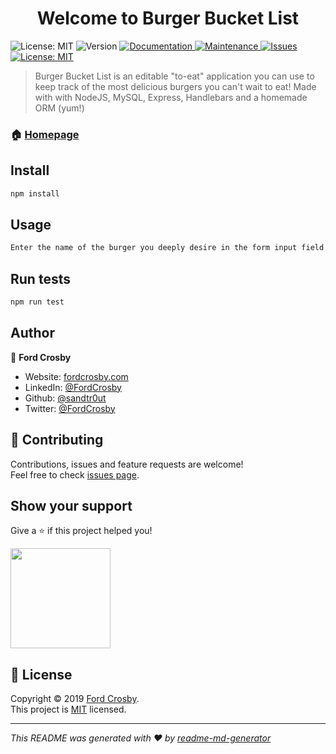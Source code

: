 <h1 align="center">Welcome to Burger Bucket List</h1>
<p>
   <img alt="License: MIT" src="https://img.shields.io/static/v1?label=stack&message=front-end&color=important&style=flat-square" />
  <img alt="Version" src="https://img.shields.io/badge/version-1.0.0-blue.svg?cacheSeconds=2592000&style=flat-square" />
  <a href="https://github.com/sandtr0ut/burger#readme">
    <img alt="Documentation" src="https://img.shields.io/badge/documentation-yes-brightgreen?style=flat-square" target="_blank" />
  </a>
  <a href="https://github.com/sandtr0ut/burger/graphs/commit-activity">
    <img alt="Maintenance" src="https://img.shields.io/badge/Maintained%3F-yes-blueviolet?style=flat-square" target="_blank" />
  </a>
  <a href="https://github.com/sandtr0ut/crystals-collector/issues">
    <img alt="Issues" src="https://img.shields.io/github/issues/sandtr0ut/burger?style=flat-square" target="_blank" />
    </a>

  <a href="https://github.com/sandtr0ut/burger/blob/master/LICENSE">
    <img alt="License: MIT" src="https://img.shields.io/badge/License-MIT-yellow?style=flat-square" target="_blank" />
  </a>
</p>

> Burger Bucket List is an editable "to-eat" application you can use to keep track of the most delicious burgers you can't wait to eat! Made with with NodeJS, MySQL, Express, Handlebars and a homemade ORM (yum!)

### 🏠 [Homepage](https://github.com/sandtr0ut/burger#readme)

## Install

```sh
npm install
```

## Usage

```sh
Enter the name of the burger you deeply desire in the form input field and submit. Once you eat your beautiful burger, click "Devour It"
```

## Run tests

```sh
npm run test
```

## Author

👤 **Ford Crosby**

- Website: [fordcrosby.com](fordcrosby.com)
- LinkedIn: [@FordCrosby](https://www.linkedin.com/in/fordcrosby/)
- Github: [@sandtr0ut](https://github.com/sandtr0ut)
- Twitter: [@FordCrosby](https://twitter.com/FordCrosby)

## 🤝 Contributing

Contributions, issues and feature requests are welcome!<br />Feel free to check [issues page](https://github.com/sandtr0ut/burger/issues).

## Show your support

Give a ⭐️ if this project helped you!

<a href="https://www.patreon.com/sandtr0ut">
  <img src="https://c5.patreon.com/external/logo/become_a_patron_button@2x.png" width="160">
</a>

## 📝 License

Copyright © 2019 [Ford Crosby](https://github.com/sandtr0ut).<br />
This project is [MIT](https://github.com/sandtr0ut/burger/blob/master/LICENSE) licensed.

---

_This README was generated with ❤️ by [readme-md-generator](https://github.com/kefranabg/readme-md-generator)_
